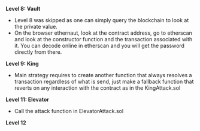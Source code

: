 **Level 8: Vault**
- Level 8 was skipped as one can simply query the blockchain to look at the private value.
- On the browser ethernaut, look at the contract address, go to etherscan and look at the constructor function and the transaction associated with it. You can decode online in etherscan and you will get the password directly from there. 

**Level 9: King**
- Main strategy requires to create another function that always resolves a transaction regardless of what is send, just make a fallback function that reverts on any interaction with the contract as in the KingAttack.sol

**Level 11: Elevator**
- Call the attack function in ElevatorAttack.sol

**Level 12**